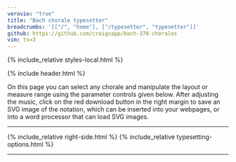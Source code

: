 ```yaml
---
verovio: "true"
title: "Bach chorale typesetter"
breadcrumbs: '[["/", "home"], ["/typesetter", "typesetter"]]'
github: https://github.com/craigsapp/bach-370-chorales
vim: ts=3
---
```


{% include_relative styles-local.html %}

<style>
#banner #page-title {
	margin-left: -425px !important;
}
</style>

{% include header.html %}

On this page you can select any chorale and manipulate the layout or
measure range using the parameter controls given below.  After adjusting
the music, click on the red download button in the right margin to save
an SVG image of the notation, which can be inserted into your webpages,
or into a word processor that can load SVG images.

<hr noshade>

{% include_relative right-side.html %}
{% include_relative typesetting-options.html %}

<hr noshade>


<div id="main-container">
<!-- the SVG notation will be inserted here -->
<script type="text/x-humdrum" id="main"></script>
</div>

<script src="typesetter.js"></script>



